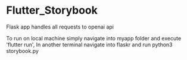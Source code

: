 # Flutter_Storybook

Flask app handles all requests to openai api

To run on local machine simply navigate into myapp folder and execute 'flutter run',
In another terminal navigate into flaskr and run python3 storybook.py
